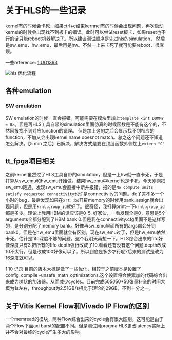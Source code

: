 # 关于HLS的一些记录

kernel有的时候会卡死，如果ctrl+c结束kernnel有的时候会出现问题，再次启动kernel的时候会出现找不到板卡的错误。此时可以尝试reset板卡，如果reset也不行的话只能reboot机器解决了。所以建议测试顺序是先过hls的simulation， 然后是sw_emu，hw_emu，最后再是hw。不然一上来卡死了就可能要reboot，很麻烦。

一些reference: 
[1.UG1393](https://docs.xilinx.com/r/zh-CN/ug1393-vitis-application-acceleration/%E6%95%B0%E6%8D%AE%E4%B8%AD%E5%BF%83%E5%BA%94%E7%94%A8%E5%8A%A0%E9%80%9F%E5%BC%80%E5%8F%91%E6%B5%81%E7%A8%8B)

![hls 优化流程](https://docs.xilinx.com/api/khub/maps/e0yeNYHBEoTuQopmlaaYEg/resources/mTaAhfbDYc_XLR2gbnAoFQ/content?Ft-Calling-App=ft%2Fturnkey-portal&Ft-Calling-App-Version=3.10.38&nocache=1641355902470)

## 各种emulation
### SW emulation
SW emulation的时候一直会报错。可能需要在模块里加上```template <int DUMMY = 0>```。但是再HLS工具自带的simulation里面仿真的时候函数是不能有这个的，不然回报找不到对应function的错误。
但是加上这句之后会显示找不到相应的function，不加又会出现kernel name doesnot match。总之这个问题还不知道怎么解决。【5 min 之后】已解决，解决方式是要在顶层函数外侧加上```extern "C"```

## tt_fpga项目相关
之前kernel虽然过了HLS工具自带的simulation，但是一上hw就一直卡死，于是打算从sw_emu和hw_emu开始做，结果hw_emu中kernel也是卡死。今天刚刚把sw_emu跑通，发现sw_emu会直接中断并报错，报的是```No compute units satisfy requested connectivity```也许是connectivity的问题。de了差不多一个小时的bug，最后发现如果在```xrt::bo```开辟memory的时候用bank_assign就会出现问题，但是用```krnl.group_id```就好了。很奇怪，我打算print一下```krnl.group_id```都是多少。理论上我用HBM的话应该是0-5. 好家伙，一看发现全是0，意思是5个arguments全都分配到了HBM bank 0.但是我在connectivity.cfg里面不是这样写的，是分别分配了memory bank。好像再sw_emu里面所有的args都会分到bank0，但是在hw_emu里面就会有区别。现在sw_emu过了，但是hw_emu依然卡死。估计是fifo深度不够的问题。这个我明天再想一下。HLS综合出来的fifo好像深度只有3.把所有的fifo depth强行改成了10.看看还有没有这个问题.depth改成10不太行，但是改成100好像可以了。所以到底是多少才行呢?后来的测试是改为16深度就可以。

1.10 记录
目前的版本大概是做了一些优化，相较于之前版本是设置了config_compile -unsafe_math_optimizations.这个设置将会使累加的代码综合出来成为树状的加法器。从而减少cycles。目前完成50*50*50*50张量补全的时间大概为1s左右，throughput为2.51GB/s相比于理论的29GB，不到十分之一。

## 关于Vitis Kernel Flow和Vivado IP Flow的区别
一个memread的模块，两种Flow综合出来的cycle会有很大区别。这可能是由于两个Flow下面axi burst的配置不同。但是测试用pragma HLS更改latency实际上并不会对最终的cycle产生多大的影响。